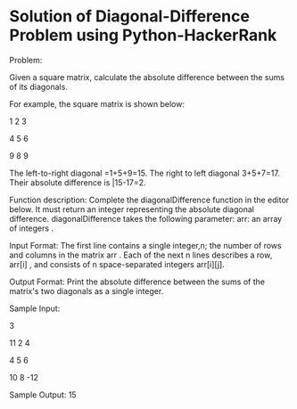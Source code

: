 # Solution of Diagonal-Difference Problem using Python-HackerRank

Problem:

Given a square matrix, calculate the absolute difference between the sums of its diagonals.

For example, the square matrix  is shown below:

1 2 3

4 5 6

9 8 9 

The left-to-right diagonal =1+5+9=15. The right to left diagonal 3+5+7=17. Their absolute difference is |15-17=2.

Function description:
Complete the diagonalDifference function in the editor below. It must return an integer representing the absolute diagonal difference.  diagonalDifference takes the following parameter:  arr: an array of integers .

Input Format:
The first line contains a single integer,n; the number of rows and columns in the matrix arr .
Each of the next n lines describes a row, arr[i] , and consists of n space-separated integers arr[i][j].

Output Format:
Print the absolute difference between the sums of the matrix's two diagonals as a single integer.

Sample Input:

3

11 2 4 

4 5 6 

10 8 -12 

Sample Output: 15 
